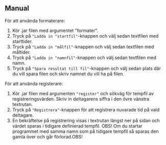 ## Manual 

För att använda formaterare:

1. Kör .jar filen med argumentet "formater".
2. Tryck på ```"Ladda in "startfil"```-knappen och välj sedan textfilen med starttider.
3. Tryck på ```"Ladda in "målfil"```-knappen och välj sedan textfilen med måltider.
4. Tryck på ```"Ladda in "namnfil"```-knappen och välj sedan textfilen med namn.
5. Tryck på ```"Spara resultat till fil"```-knappen och välj sedan plats där du vill spara filen och skriv namnet du vill ha på filen.

För att använda registerare:

1. Kör .jar filen med argumenten ```"register"``` och sökväg för tempfil av registreringsvärden. Skriv in deltagarens siffra i den övre vänstra textrutan.
2. Tryck på ```"Registrera"```-knappen för att registrera nuvarade tid på vald deltagare.
3. En bekräftelse på registrering visas i textrutan längst ner på sidan och värdet sparas i tidigare definierad tempfil.
OBS! Om du startar programmet med samma namn som på tidigare tempfil så sparas den gamla över och går förlorad.OBS!